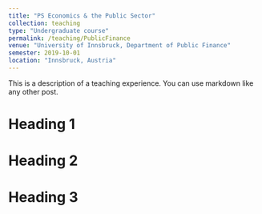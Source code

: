 ```yaml
---
title: "PS Economics & the Public Sector"
collection: teaching
type: "Undergraduate course"
permalink: /teaching/PublicFinance
venue: "University of Innsbruck, Department of Public Finance"
semester: 2019-10-01
location: "Innsbruck, Austria"
---
```


This is a description of a teaching experience. You can use markdown like any other post.

Heading 1
======

Heading 2
======

Heading 3
======
